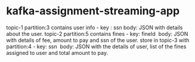 # kafka-assignment-streaming-app
topic-1 partition:3 contains user info - key : ssn body: JSON with details about the user. 
topic-2 partition:5 contains fines - key: fineId  body: JSON with details of fee, amount to pay and ssn of the user. 
store in topic-3 with partition:4 - key: ssn  body: JSON with the details of user, list of the fines assigned to user and total amount to pay.

